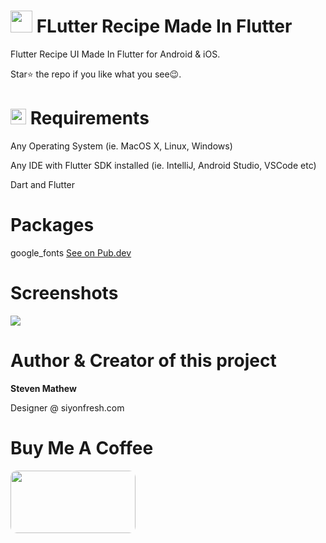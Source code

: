 # <img src="https://github.com/stevie1mat/Social-Network-UI-Made-In-Flutter/blob/main/images/logo.png" width="35"> FLutter Recipe Made In Flutter
 
Flutter Recipe UI Made In Flutter for Android & iOS. 
 
 Star⭐ the repo if you like what you see😉.

# <img src="https://cdn.freebiesupply.com/logos/large/2x/visual-studio-code-logo-png-transparent.png" width="25"> Requirements
Any Operating System (ie. MacOS X, Linux, Windows)

Any IDE with Flutter SDK installed (ie. IntelliJ, Android Studio, VSCode etc)

Dart and Flutter

# Packages

google_fonts
<a href="https://pub.dev/packages/google_fonts">See on Pub.dev</a>

# Screenshots


<img src="https://github.com/stevie1mat/flutter_recipe_ui/blob/main/recipess.png">


# Author & Creator of this project

<b>Steven Mathew</b>
 
Designer @ siyonfresh.com

# Buy Me A Coffee
<a href="https://rzp.io/l/jlOOFVXJ"><img src="https://s3.ap-southeast-1.amazonaws.com/images.deccanchronicle.com/dc-Cover-u0b349upqugfio195s4lpk8144-20190213120303.Medi.jpeg" width="200" height="100" style="border-radius:10px"></a>
